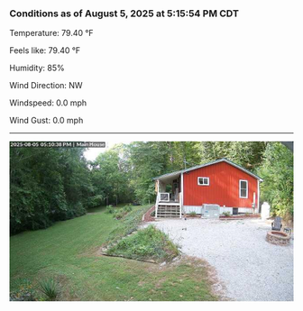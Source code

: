 ### Conditions as of August 5, 2025 at 5:15:54 PM CDT 

Temperature: 79.40 &deg;F

Feels like: 79.40 &deg;F

Humidity: 85%

Wind Direction: NW

Windspeed: 0.0 mph

Wind Gust: 0.0 mph

---

<img src="./images/latest.jpeg"/>

